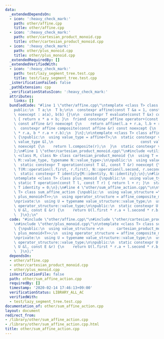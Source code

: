 ```yaml
---
data:
  _extendedDependsOn:
  - icon: ':heavy_check_mark:'
    path: other/affine.cpp
    title: other/affine.cpp
  - icon: ':heavy_check_mark:'
    path: other/cartesian_product_monoid.cpp
    title: other/cartesian_product_monoid.cpp
  - icon: ':heavy_check_mark:'
    path: other/plus_monoid.cpp
    title: other/plus_monoid.cpp
  _extendedRequiredBy: []
  _extendedVerifiedWith:
  - icon: ':heavy_check_mark:'
    path: test/lazy_segment_tree.test.cpp
    title: test/lazy_segment_tree.test.cpp
  _isVerificationFailed: false
  _pathExtension: cpp
  _verificationStatusIcon: ':heavy_check_mark:'
  attributes:
    links: []
  bundledCode: "#line 1 \"other/affine.cpp\"\ntemplate <class T> class affine {\n\
    public:\n  T a;\n  T b;\n\n  constexpr affine(const T &a = 1, const T &b = 0)\
    \ noexcept : a(a), b(b) {}\n\n  constexpr T evaluate(const T &x) const noexcept\
    \ { return x * a + b; }\n  friend constexpr affine operator+(const affine &l,\
    \ const affine &r) noexcept {\n    return affine(l.a + r.a, l.b + r.b);\n  }\n\
    \  constexpr affine composite(const affine &r) const noexcept {\n    return affine(a\
    \ * r.a, b * r.a + r.b);\n  }\n};\n\ntemplate <class T> class affine_composite_monoid\
    \ {\npublic:\n  using value_type = affine<T>;\n  static constexpr value_type operation(const\
    \ value_type &l,\n                                        const value_type &r)\
    \ noexcept {\n    return l.composite(r);\n  }\n  static constexpr value_type identity{};\n\
    };\n#line 1 \"other/cartesian_product_monoid.cpp\"\n#include <utility>\n\ntemplate\
    \ <class M, class N> class cartesian_product_monoid {\n  using T = std::pair<typename\
    \ M::value_type, typename N::value_type>;\n\npublic:\n  using value_type = T;\n\
    \  static constexpr T operation(const T &l, const T &r) noexcept {\n    return\
    \ T(M::operation(l.first, r.first), N::operation(l.second, r.second));\n  }\n\
    \  static constexpr T identity{M::identity, N::identity};\n};\n#line 1 \"other/plus_monoid.cpp\"\
    \ntemplate <class T> class plus_monoid {\npublic:\n  using value_type = T;\n \
    \ static T operation(const T l, const T r) { return l + r; }\n  static constexpr\
    \ T identity = 0;\n};\n#line 4 \"other/sum_affine_action.cpp\"\n\ntemplate <class\
    \ T> class sum_affine_action {\npublic:\n  using value_structure =\n      cartesian_product_monoid<plus_monoid<T>,\
    \ plus_monoid<T>>;\n  using operator_structure = affine_composite_monoid<T>;\n\
    \nprivate:\n  using U = typename value_structure::value_type;\n  using E = typename\
    \ operator_structure::value_type;\n\npublic:\n  static constexpr U operation(const\
    \ U &l, const E &r) {\n    return U(l.first * r.a + l.second * r.b, l.second);\n\
    \  }\n};\n"
  code: "#include \"other/affine.cpp\"\n#include \"other/cartesian_product_monoid.cpp\"\
    \n#include \"other/plus_monoid.cpp\"\n\ntemplate <class T> class sum_affine_action\
    \ {\npublic:\n  using value_structure =\n      cartesian_product_monoid<plus_monoid<T>,\
    \ plus_monoid<T>>;\n  using operator_structure = affine_composite_monoid<T>;\n\
    \nprivate:\n  using U = typename value_structure::value_type;\n  using E = typename\
    \ operator_structure::value_type;\n\npublic:\n  static constexpr U operation(const\
    \ U &l, const E &r) {\n    return U(l.first * r.a + l.second * r.b, l.second);\n\
    \  }\n};"
  dependsOn:
  - other/affine.cpp
  - other/cartesian_product_monoid.cpp
  - other/plus_monoid.cpp
  isVerificationFile: false
  path: other/sum_affine_action.cpp
  requiredBy: []
  timestamp: '2020-02-14 17:46:13+09:00'
  verificationStatus: LIBRARY_ALL_AC
  verifiedWith:
  - test/lazy_segment_tree.test.cpp
documentation_of: other/sum_affine_action.cpp
layout: document
redirect_from:
- /library/other/sum_affine_action.cpp
- /library/other/sum_affine_action.cpp.html
title: other/sum_affine_action.cpp
---
```

